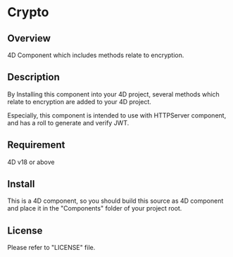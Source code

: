 # Crypto

## Overview

4D Component which includes methods relate to encryption.

## Description

By Installing this component into your 4D project, several methods which relate to encryption are added to your 4D project.

Especially, this component is intended to use with HTTPServer component, and has a roll to generate and verify JWT.

## Requirement

4D v18 or above

## Install

This is a 4D component, so you should build this source as 4D component and place it in the "Components" folder of your project root.

## License

Please refer to "LICENSE" file.
